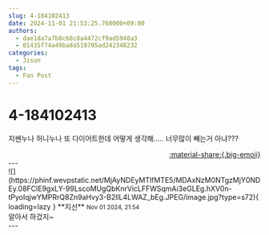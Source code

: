```yaml
---
slug: 4-184102413
date: 2024-11-01 21:53:25.768000+09:00
authors:
  - dae1da7a7b8c68c8a4472cf9ad5948a3
  - 01435f74a49ba8a519705ad242348232
categories:
  - Jisun
tags:
  - Fan Post
---
```


# 4-184102413

<div class="post-container" markdown="1">
<div class="content-container md-sidebar__scrollwrap" markdown="1">

지쎈누나 허니누나 또 다이어트한데 어떻게 생각해..... 너무많이 빼는거 아냐???

</div>
</div>

<div style="text-align: right;" markdown="1">
<a href="https://weverse.io/fromis9/fanpost/4-184102413" style="text-align: right;">:material-share:{.big-emoji}</a>
</div>
---

<div class="comments-container md-sidebar__scrollwrap" markdown="1">
<div class="comment" markdown="1">
<div class='id-container' markdown="1">
![](https://phinf.wevpstatic.net/MjAyNDEyMTlfMTE5/MDAxNzM0NTgzMjY0NDEy.08FClE9gxLY-99LscoMUgQbKnrVicLFFWSqmAi3eGLEg.hXV0n-tPyoIqjwYMPRrQ8Zn9aHvy3-B2llL4LWAZ_bEg.JPEG/image.jpg?type=s72){ loading=lazy }
**<span class="artist">지선</span>** <small>Nov 01 2024, 21:54</small><br>
</div>
<div class='comment-body' markdown="1">
알아서 하겄지~
</div>
</div>
</div>
---
